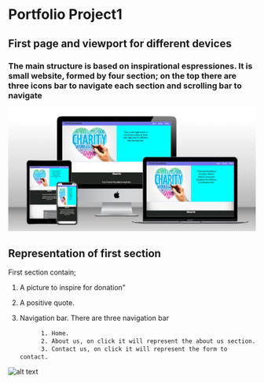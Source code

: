 # Portfolio Project1

## First page and viewport for different devices

### The main structure is based on inspirational espressiones. It is small website, formed by four section; on the top there are three icons bar to navigate each section and scrolling bar to navigate

![alt text](.devcontainer/assets/images/ch-full-page.png)

## Representation of first section

First section contain;

1. A picture to inspire for donation"

2. A positive quote.

3. Navigation bar. There are three navigation bar

             1. Home.
             2. About us, on click it will represent the about us section.
             3. Contact us, on click it will represent the form to contact.

![alt text]()
